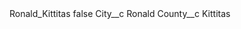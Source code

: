 <?xml version="1.0" encoding="UTF-8"?>
<CustomMetadata xmlns="http://soap.sforce.com/2006/04/metadata" xmlns:xsi="http://www.w3.org/2001/XMLSchema-instance" xmlns:xsd="http://www.w3.org/2001/XMLSchema">
    <label>Ronald_Kittitas</label>
    <protected>false</protected>
    <values>
        <field>City__c</field>
        <value xsi:type="xsd:string">Ronald</value>
    </values>
    <values>
        <field>County__c</field>
        <value xsi:type="xsd:string">Kittitas</value>
    </values>
</CustomMetadata>
